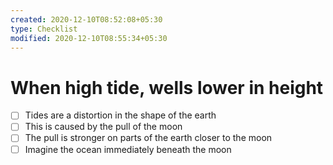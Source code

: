 ```yaml
---
created: 2020-12-10T08:52:08+05:30
type: Checklist
modified: 2020-12-10T08:55:34+05:30
---
```


# When high tide, wells lower in height

- [ ] Tides are a distortion in the shape of the earth
- [ ] This is caused by the pull of the moon
- [ ] The pull is stronger on parts of the earth closer to the moon
- [ ] Imagine the ocean immediately beneath the moon
